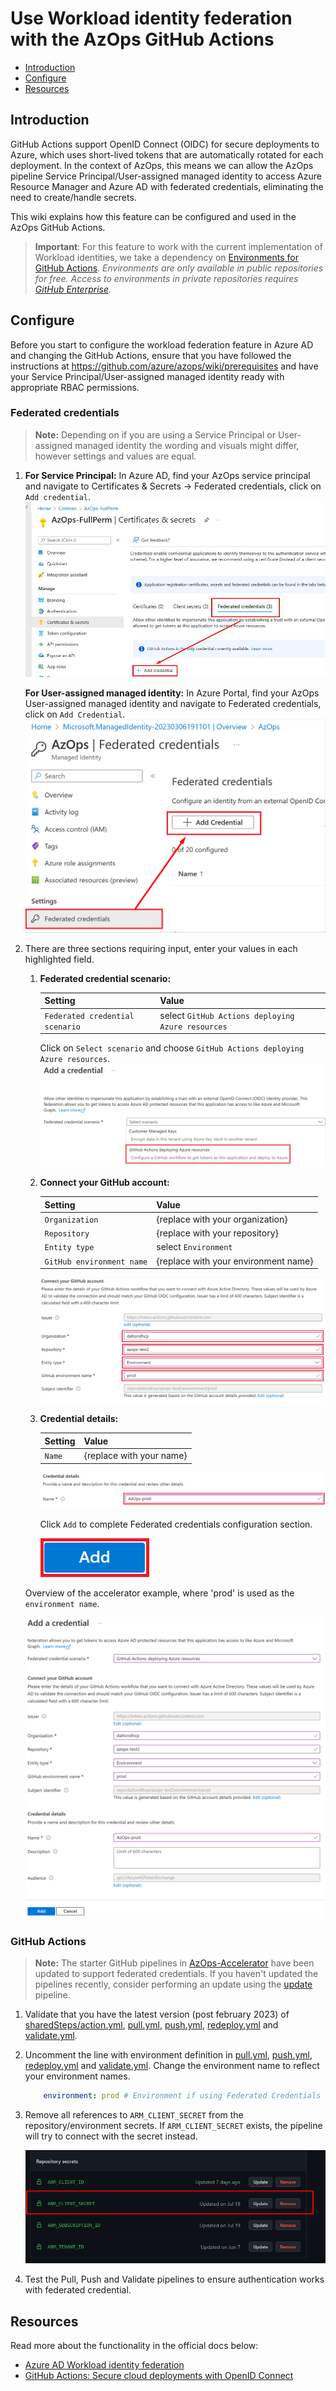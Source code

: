 # Use Workload identity federation with the AzOps GitHub Actions

- [Introduction](#introduction)
- [Configure](#configure)
- [Resources](#resources)

## Introduction

GitHub Actions support OpenID Connect (OIDC) for secure deployments to Azure, which uses short-lived tokens that are automatically rotated for each deployment.
In the context of AzOps, this means we can allow the AzOps pipeline Service Principal/User-assigned managed identity to access Azure Resource Manager and Azure AD with federated credentials, eliminating the need to create/handle secrets.

This wiki explains how this feature can be configured and used in the AzOps GitHub Actions.

> **Important**: For this feature to work with the current implementation of Workload identities, we take a dependency on [Environments for GitHub Actions](https://docs.github.com/en/actions/deployment/targeting-different-environments/using-environments-for-deployment). *Environments are only available in public repositories for free. Access to environments in private repositories requires [GitHub Enterprise](https://docs.github.com/en/get-started/learning-about-github/githubs-products#github-enterprise).*

## Configure

Before you start to configure the workload federation feature in Azure AD and changing the GitHub Actions, ensure that you have followed the instructions at <https://github.com/azure/azops/wiki/prerequisites> and have your Service Principal/User-assigned managed identity ready with appropriate RBAC permissions.

### Federated credentials
> **Note:** Depending on if you are using a Service Principal or User-assigned managed identity the wording and visuals might differ, however settings and values are equal.

1. **For Service Principal:** In Azure AD, find your AzOps service principal and navigate to Certificates & Secrets -> Federated credentials, click on `Add credential`.
![Add creds](./Media/oidc/spn_addcreds.jpg)

    **For User-assigned managed identity:** In Azure Portal, find your AzOps User-assigned managed identity and navigate to Federated credentials, click on `Add Credential`.
    ![Add creds](./Media/oidc/uami.png)

2. There are three sections requiring input, enter your values in each highlighted field.

    1. **Federated credential scenario:**

        |  Setting  |  Value  |
        |---|---|
        |  `Federated credential scenario`  |  select `GitHub Actions deploying Azure resources`  |

        Click on `Select scenario` and choose `GitHub Actions deploying Azure resources`.
        ![Add creds](./Media/oidc/addcreds.png)

    2. **Connect your GitHub account:**

        |  Setting  |  Value  |
        |---|---|
        |  `Organization`  |  {replace with your organization}  |
        |  `Repository`  |  {replace with your repository}  |
        |  `Entity type`  |  select `Environment`  |
        |  `GitHub environment name`  |  {replace with your environment name}  |

        ![Add creds](./Media/oidc/connect_github_account.png)
    3. **Credential details:**

        |  Setting  |  Value  |
        |---|---|
        |  `Name`  |  {replace with your name}  |

        ![Add creds](./Media/oidc/credential_details.png)

        Click `Add` to complete Federated credentials configuration section.

        ![Overview](./Media/oidc/add.png)

    Overview of the accelerator example, where 'prod' is used as the `environment name`.

    ![Overview](./Media/oidc/spn_addcreds2.png)

### GitHub Actions
>
> **Note:** The starter GitHub pipelines in [AzOps-Accelerator](https://github.com/azure/azops-accelerator) have been updated to support federated credentials. If you haven't updated the pipelines recently, consider performing an update using the [update](https://github.com/azure/azops/wiki/updates) pipeline.

1. Validate that you have the latest version (post february 2023) of [sharedSteps/action.yml](https://github.com/Azure/AzOps-Accelerator/tree/main/.github/actions/sharedSteps), [pull.yml](https://github.com/Azure/AzOps-Accelerator/blob/main/.github/workflows/pull.yml), [push.yml](https://github.com/Azure/AzOps-Accelerator/blob/main/.github/workflows/push.yml), [redeploy.yml](https://github.com/Azure/AzOps-Accelerator/blob/main/.github/workflows/redeploy.yml) and [validate.yml](https://github.com/Azure/AzOps-Accelerator/blob/main/.github/workflows/validate.yml).
2. Uncomment the line with environment definition in [pull.yml](https://github.com/Azure/AzOps-Accelerator/blob/main/.github/workflows/pull.yml), [push.yml](https://github.com/Azure/AzOps-Accelerator/blob/main/.github/workflows/push.yml), [redeploy.yml](https://github.com/Azure/AzOps-Accelerator/blob/main/.github/workflows/redeploy.yml) and [validate.yml](https://github.com/Azure/AzOps-Accelerator/blob/main/.github/workflows/validate.yml). Change the environment name to reflect your environment names.

    ```yaml
        environment: prod # Environment if using Federated Credentials (https://github.com/azure/azops/wiki/github-oidc)
    ```

3. Remove all references to `ARM_CLIENT_SECRET` from the repository/environment secrets. If `ARM_CLIENT_SECRET` exists, the pipeline will try to connect with the secret instead.

    ![Overview](./Media/oidc/arm_client_secret.png)
4. Test the Pull, Push and Validate pipelines to ensure authentication works with federated credential.

## Resources

Read more about the functionality in the official docs below:

- [Azure AD Workload identity federation](https://learn.microsoft.com/en-us/azure/active-directory/develop/workload-identity-federation)
- [GitHub Actions: Secure cloud deployments with OpenID Connect](https://github.blog/changelog/2021-10-27-github-actions-secure-cloud-deployments-with-openid-connect/)
